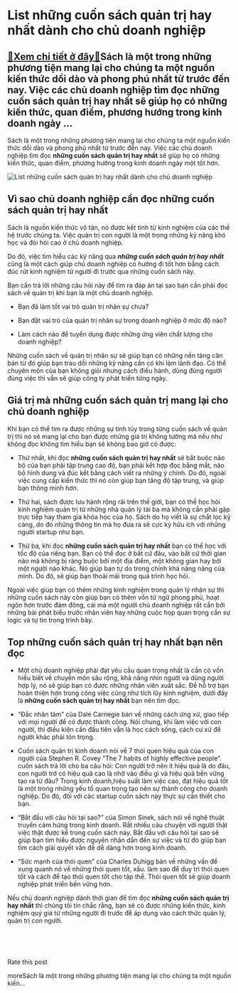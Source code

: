 List những cuốn sách quản trị hay nhất dành cho chủ doanh nghiệp
================================================================

[:gift:Xem chi tiết ở đây:gift:](https://hddtvn.com/list-nhung-cuon-sach-quan-tri-hay-nhat-danh-cho-chu-doanh-nghiep/)Sách là một trong những phương tiện mang lại cho chúng ta một nguồn kiến thức dồi dào và phong phú nhất từ trước đến nay. Việc các chủ doanh nghiệp tìm đọc những cuốn sách quản trị hay nhất sẽ giúp họ có những kiến thức, quan điểm, phương hướng trong kinh doanh ngày …
----------------------------------------------------------------------------------------------------------------------------------------------------------------------------------------------------------------------------------------------------------------------------

Sách là một trong những phương tiện mang lại cho chúng ta một nguồn kiến thức dồi dào và phong phú nhất từ trước đến nay. Việc các chủ doanh nghiệp tìm đọc **những cuốn sách quản trị hay nhất** sẽ giúp họ có những kiến thức, quan điểm, phương hướng trong kinh doanh ngày một tốt hơn.


![List những cuốn sách quản trị hay nhất dành cho chủ doanh nghiệp](https://hddtvn.com/wp-content/uploads/2021/01/manpower-human-resource-planning_101984-10.jpg)


Vì sao chủ doanh nghiệp cần đọc những cuốn sách quản trị hay nhất
-----------------------------------------------------------------


Sách là nguồn kiến thức vô tận, nó được kết tinh từ kinh nghiệm của các thế hệ trước chúng ta. Việc quản trị con người là một trong những kỹ năng khó học và đòi hỏi cao ở chủ doanh nghiệp.


Do đó, việc tìm hiểu các kỹ năng qua ***những cuốn sách quản trị hay nhất*** cũng là một cách giúp chủ doanh nghiệp có hướng đi tốt hơn bằng cách đúc rút kinh nghiệm từ người đi trước qua những cuốn sách này.


Bạn cần trả lời những câu hỏi này để tìm ra đáp án tại sao bạn cần phải đọc sách về quản trị khi bạn là một chủ doanh nghiệp.




* Bạn đã làm tốt vai trò quản trị nhân sự chưa?

* Bạn đặt vai trò của quản trị nhân sự trong doanh nghiệp ở mức độ nào?

* Làm cách nào để tuyển dụng được những ứng viên chất lượng cho doanh nghiệp?



Những cuốn sách về quản trị nhân sự sẽ giúp bạn có những nền tảng căn bản từ đó giúp bạn trau dồi những kỹ năng cần có khi làm lãnh đạo. Có thể chuyên môn của bạn không giỏi nhưng cách điều hành, dùng đúng người đúng việc thì vẫn sẽ giúp công ty phát triển từng ngày.


Giá trị mà những cuốn sách quản trị mang lại cho chủ doanh nghiệp
-----------------------------------------------------------------


Khi bạn có thể tìm ra được những sự tinh túy trong từng cuốn sách về quản trị thì nó sẽ mang lại cho bạn được những giá trị không tưởng mà nếu như không đọc không tìm hiểu bạn sẽ không bao giờ có được:




* Thứ nhất, khi đọc **những cuốn sách quản trị hay nhất** sẽ bắt buộc não bộ của bạn phải tập trung cao độ, bạn phải kết hợp đọc bằng mắt, não bộ hình dung và đúc kết bằng cách viết ra những ý chính. Do đó, ngoài việc cung cấp kiến thức thì nó còn giúp bạn tăng độ tập trung, và giúp bạn thông minh hơn.

* Thứ hai, sách được lưu hành rộng rãi trên thế giới, bạn có thể học hỏi kinh nghiệm quản trị từ những nhà quản lý tài ba mà không cần phải gặp trực tiếp hay tham gia khóa học của họ. Sách do họ viết là sự chắt lọc kỹ càng, do đó những thông tin mà họ đưa ra sẽ cực kỳ hữu ích với những người startup như bạn.

* Thứ ba, khi đọc **những cuốn sách quản trị hay nhất** bạn có thể học với tốc độ của riêng bạn. Bạn có thể đọc ở bất cứ đâu, vào bất cứ thời gian nào mà không bị ràng buộc bởi một địa điểm, một không gian hay bởi một người nào khác. Nó giúp bạn tự do trong chính khả năng năng của mình. Do đó, sẽ giúp bạn thoải mái trong quá trình học hỏi.



Ngoài việc giúp bạn có thêm những kinh nghiệm trong quản lý nhân sự thì những cuốn sách này còn giúp bạn có thêm vốn từ ngữ phong phú, hoạt ngôn hơn trước đám đông, cái mà một người chủ doanh nghiệp rất cần bởi những bài phát biểu trước nhân viên hay những cuộc họp quan trọng cần sự logic và tự tin trong trình bày.


Top những cuốn sách quản trị hay nhất bạn nên đọc
-------------------------------------------------




* Một chủ doanh nghiệp phải đạt yêu cầu quan trọng nhất là cần có vốn hiểu biết về chuyên môn sâu rộng, khả năng nhìn người và dùng người hợp lý, nó sẽ giúp bạn có được những nhân viên xuất sắc. Để hỗ trợ bạn hoàn thiện hơn trong công việc cũng như tích lũy kinh nghiệm, dưới đây là **những cuốn sách quản trị hay nhất** bạn nên tìm đọc.

* “Đắc nhân tâm” của Dale Carnegie bàn về những cách ứng xử, giao tiếp với mọi người để có được thành công. Nói chung, khi làm việc với con người, thì điều kiện cần đầu tiên vẫn là học cách sống, cách cư xử để người khác phải tôn trọng.

* Cuốn sách quản trị kinh doanh nói về 7 thói quen hiệu quả của con người của Stephen R. Covey “The 7 habits of highly effective people”. cuốn sách trả lời cho ba câu hỏi: Con người trở nên ít hiệu quả là do đâu, con người trở có hiệu quả cao là nhờ vào điều gì và hiệu quả bền vững tạo ra từ đâu? Trong kinh doanh,hiệu suất làm việc cao, đạt hiệu quả tốt là một trong những yếu tố quan trọng tạo nên sự thành công cho doanh nghiệp. Do đó, đối với các startup cuốn sách này thực sự cần thiết cho bạn.

* “Bắt đầu với câu hỏi tại sao?” của Simon Sinek, sách nói về nghệ thuật truyền cảm hứng trong kinh doanh. Rất nhiều câu chuyện với người thật việc thật được kể trong cuốn sách này. Bắt đầu với câu hỏi tại sao sẽ giúp bạn tìm hiểu được nguyên nhân dẫn đến sự việc và từ đó giúp bạn tìm cách giải quyết vấn đề dễ dàng hơn trong kinh doanh.

* “Sức mạnh của thói quen” của Charles Duhigg bàn về những vấn đề xung quanh nó về những thói quen tốt, xấu. làm sao để duy trì thói quen tốt và cách để tạo thói quen tốt cho tập thể. Thói quen tốt sẽ giúp doanh nghiệp phát triển bền vững hơn.



Nếu chủ doanh nghiệp dành thời gian để tìm đọc **những cuốn sách quản trị hay nhất** thì chúng tôi tin chắc rằng, bạn sẽ có được những kiến thức, kinh nghiệm quý giá từ những người đi trước để áp dụng vào cách thức quản lý, quản trị con người.


 


 








































Rate this post


moreSách là một trong những phương tiện mang lại cho chúng ta một nguồn kiến…

